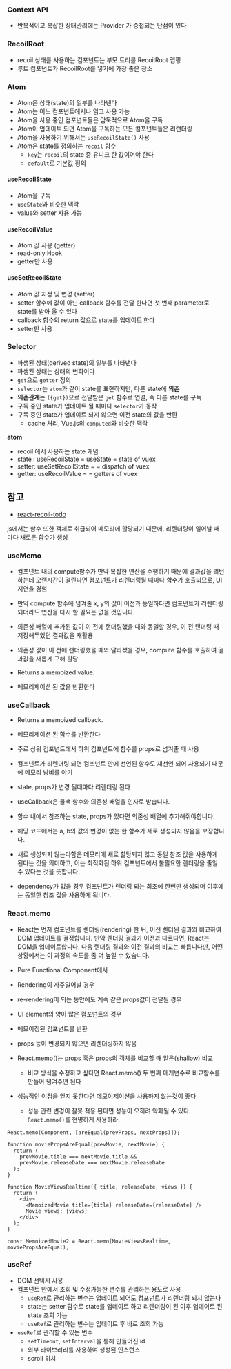 ### Context API
* 반복적이고 복잡한 상태관리에는 Provider 가 중첩되는 단점이 있다

### RecoilRoot
* recoil 상태를 사용하는 컴포넌트는 부모 트리를 RecoilRoot 랩핑 
* 루트 컴포넌트가 RecoilRoot를 넣기에 가장 좋은 장소

### Atom
* Atom은 상태(state)의 일부를 나타낸다
* Atom는 어느 컴포넌트에서나 읽고 사용 가능
* Atom을 사용 중인 컴포넌트들은 암묵적으로 Atom을 구독
* Atom이 업데이트 되면 Atom을 구독하는 모든 컴포넌트들은 리랜더링
* Atom을 사용하기 위해서는 `useRecoilState()` 사용
* Atom은 state를 정의하는 `recoil` 함수
  * `key`는 `recoil`의 state 중 유니크 한 값이어야 한다
  * `default`로 기본값 정의

#### useRecoilState
* Atom을 구독
* `useState`와 비슷한 맥락
* value와 setter 사용 가능

#### useRecoilValue
* Atom 값 사용 (getter)
* read-only Hook
* getter만 사용

#### useSetRecoilState
* Atom 값 지정 및 변경 (setter)
* setter 함수에 값이 아닌 callback 함수를 전달 한다면 첫 번째 parameter로 state를 받아 올 수 있다
* callback 함수의 return 값으로 state를 업데이트 한다
* setter만 사용

### Selector
* 파생된 상태(derived state)의 일부를 나타낸다
* 파생된 상태는 상태의 변화이다
* `get`으로 `getter` 정의
* `selector`는 `atom`과 같이 state를 표현하지만, 다른 state에 **의존**
* **의존관계**는 `({get})`으로 전달받은 `get` 함수로 연결, 즉 다른 state를 구독
* 구독 중인 state가 업데이트 될 때마다 `selector`가 동작
* 구독 중인 state가 업데이트 되지 않으면 이전 state의 값을 반환
  * cache 처리, Vue.js의 `computed`와 비슷한 맥락







**atom**  
* recoil 에서 사용하는 state 개념
* state : useRecoilState    = useState = state of vuex
* setter: useSetRecoilState =          = dispatch of vuex
* getter: useRecoilValue    =          = getters of vuex





## 참고
* [react-recoil-todo](https://velog.io/@undefcat/4-react-recoil-todo)



js에서는 함수 또한 객체로 취급되어 메모리에 할당되기 때문에, 리렌더링이 일어날 때마다 새로운 함수가 생성

### useMemo
* 컴포넌트 내의 compute함수가 만약 복잡한 연산을 수행하기 때문에 결과값을 리턴하는데 오랜시간이 걸린다면 컴포넌트가 리렌더링될 때마다 함수가 호출되므로, UI 지연을 경험
* 만약 compute 함수에 넘겨줄 x, y의 값이 이전과 동일하다면 컴포넌트가 리렌더링되더라도 연산을 다시 할 필요는 없을 것입니다.
* 의존성 배열에 추가된 값이 이 전에 랜더링했을 때와 동일할 경우, 이 전 랜더링 때 저장해두었던 결과값을 재활용
* 의존성 값이 이 전에 랜더링했을 때와 달라졌을 경우, compute 함수를 호출하여 결과값을 새롭게 구해 할당

* Returns a memoized value.
* 메모리제이션 된 값을 반환한다



### useCallback
* Returns a memoized callback.
* 메모리제이션 된 함수를 반환한다
* 주로 상위 컴포넌트에서 하위 컴포넌트에 함수를 props로 넘겨줄 때 사용
* 컴포넌트가 리렌더링 되면 컴포넌트 안에 선언된 함수도 재선언 되어 사용되기 때문에 메모리 낭비를 야기
* state, props가 변경 될때마다 리렌더링 된다

* useCallback은 콜백 함수와 의존성 배열을 인자로 받습니다.
* 함수 내에서 참조하는 state, props가 있다면 의존성 배열에 추가해줘야합니다.
* 해당 코드에서는 a, b의 값의 변경이 없는 한 함수가 새로 생성되지 않음을 보장합니다.
* 새로 생성되지 않는다함은 메모리에 새로 할당되지 않고 동일 참조 값을 사용하게 된다는 것을 의미하고, 이는 최적화된 하위 컴포넌트에서 불필요한 렌더링을 줄일 수 있다는 것을 뜻합니다.
* dependency가 없을 경우 컴포넌트가 렌더링 되는 최초에 한번만 생성되며 이후에는 동일한 참조 값을 사용하게 됩니다.


### React.memo
* React는 먼저 컴포넌트를 렌더링(rendering) 한 뒤, 이전 렌더된 결과와 비교하여 DOM 업데이트를 결정합니다. 만약 렌더링 결과가 이전과 다르다면, React는 DOM을 업데이트합니다. 다음 렌더링 결과와 이전 결과의 비교는 빠릅니다만, 어떤 상황에서는 이 과정의 속도를 좀 더 높일 수 있습니다.
* Pure Functional Component에서
* Rendering이 자주일어날 경우
* re-rendering이 되는 동안에도 계속 같은 props값이 전달될 경우
* UI element의 양이 많은 컴포넌트의 경우

* 메모이징된 컴포넌트를 반환
* props 등이 변경되지 않으면 리렌더링하지 않음
* React.memo()는 props 혹은 props의 객체를 비교할 때 얕은(shallow) 비교
  * 비교 방식을 수정하고 싶다면 React.memo() 두 번째 매개변수로 비교함수를 만들어 넘겨주면 된다
* 성능적인 이점을 얻지 못한다면 메모이제이션을 사용하지 않는것이 좋다
  * 성능 관련 변경이 잘못 적용 된다면 성능이 오히려 악화될 수 있다. `React.memo()`를 현명하게 사용하라.
```
React.memo(Component, [areEqual(prevProps, nextProps)]);

function moviePropsAreEqual(prevMovie, nextMovie) {
  return (
    prevMovie.title === nextMovie.title &&
    prevMovie.releaseDate === nextMovie.releaseDate
  );
}

function MovieViewsRealtime({ title, releaseDate, views }) {
  return (
    <div>
      <MemoizedMovie title={title} releaseDate={releaseDate} />
      Movie views: {views}
    </div>
  );
}

const MemoizedMovie2 = React.memo(MovieViewsRealtime, moviePropsAreEqual);
```


### useRef
* DOM 선택시 사용
* 컴포넌트 안에서 조회 및 수정가능한 변수를 관리하는 용도로 사용
  * `useRef`로 관리하는 변수는 업데이트 되어도 컴포넌트가 리렌더링 되지 않는다
  * state는 setter 함수로 state를 업데이트 하고 리렌더링이 된 이후 업데이트 된 state 조회 가능
  * `useRef`로 관리하는 변수는 업데이트 후 바로 조회 가능
* `useRef`로 관리할 수 있는 변수
  * `setTimeout`, `setInterval`을 통해 만들어진 id
  * 외부 라이브러리를 사용하여 생성된 인스턴스
  * scroll 위치